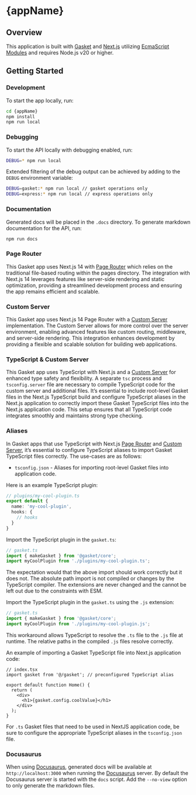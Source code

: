 # {appName}

## Overview

This application is built with [Gasket] and [Next.js] utilizing [EcmaScript Modules] and requires Node.js v20 or higher.

## Getting Started

### Development

To start the app locally, run:

```bash
cd {appName}
npm install
npm run local
```

### Debugging

To start the API locally with debugging enabled, run:

```bash
DEBUG=* npm run local
```

Extended filtering of the debug output can be achieved by adding to the `DEBUG` environment variable:

```bash
DEBUG=gasket:* npm run local // gasket operations only
DEBUG=express:* npm run local // express operations only
```

### Documentation

Generated docs will be placed in the `.docs` directory. To generate markdown documentation for the API, run:

```bash
npm run docs
```

### Page Router

This Gasket app uses Next.js 14 with [Page Router] which relies on the traditional file-based routing within the pages directory. The integration with Next.js 14 leverages features like server-side rendering and static optimization, providing a streamlined development process and ensuring the app remains efficient and scalable.



### Custom Server

This Gasket app uses Next.js 14 Page Router with a [Custom Server] implementation. The Custom Server allows for more control over the server environment, enabling advanced features like custom routing, middleware, and server-side rendering. This integration enhances development by providing a flexible and scalable solution for building web applications.

### TypeScript & Custom Server

This Gasket app uses TypeScript with Next.js and a [Custom Server] for enhanced type safety and flexibility. A separate `tsc` process and `tsconfig.server` file are necessary to compile TypeScript code for the custom server and additional files. It’s essential to include root-level Gasket files in the Next.js TypeScript build and configure TypeScript aliases in the Next.js application to correctly import these Gasket TypeScript files into the Next.js application code. This setup ensures that all TypeScript code integrates smoothly and maintains strong type checking.

### Aliases

In Gasket apps that use TypeScript with Next.js [Page Router] and [Custom Server], it’s essential to configure TypeScript aliases to import Gasket TypeScript files correctly. The use-cases are as follows:

- `tsconfig.json` - Aliases for importing root-level Gasket files into application code.

Here is an example TypeScript plugin:

```ts
// plugins/my-cool-plugin.ts
export default {
  name: 'my-cool-plugin',
  hooks: {
    // hooks
  }
}
```

Import the TypeScript plugin in the `gasket.ts`:

```ts
// gasket.ts
import { makeGasket } from '@gasket/core';
import myCoolPlugin from './plugins/my-cool-plugin.ts';
```

The expectation would that the above import should work correctly but it does not. The absolute path import is not compiled or changes by the TypeScript compiler. The extensions are never changed and the cannot be left out due to the constraints with ESM.

Import the TypeScript plugin in the `gasket.ts` using the `.js` extension:

```ts
// gasket.ts
import { makeGasket } from '@gasket/core';
import myCoolPlugin from './plugins/my-cool-plugin.js';
```

This workaround allows TypeScript to resolve the `.ts` file to the `.js` file at runtime. The relative paths in the compiled `.js` files resolve correctly.

An example of importing a Gasket TypeScript file into Next.js application code:

```tsx
// index.tsx
import gasket from '@/gasket'; // preconfigured TypeScript alias

export default function Home() {
  return (
    <div>
      <h1>{gasket.config.coolValue}</h1>
    </div>
  );
}
```

For `.ts` Gasket files that need to be used in NextJS application code, be sure to configure the appropriate TypeScript aliases in the `tsconfig.json` file.


### Docusaurus

When using [Docusaurus], generated docs will be available at `http://localhost:3000` when running the [Docusaurus] server. By default the Docusaurus server is started with the `docs` script. Add the `--no-view` option to only generate the markdown files.

<!-- LINKS -->
[Gasket]: https://gasket.dev
[Next.js]: https://nextjs.org
[EcmaScript Modules]: https://developer.mozilla.org/en-US/docs/Web/JavaScript/Guide/Modules
[tsx]: https://tsx.is/
[@gasket/plugin-typescript]: https://gasket.dev/docs/plugins/plugin-typescript/
[Gasket TypeScript]: https://gasket.dev/docs/typescript/
[Custom Server]: https://nextjs.org/docs/pages/building-your-application/configuring/custom-server
[Page Router]: https://nextjs.org/docs/pages
[Docusaurus]: https://docusaurus.io/
